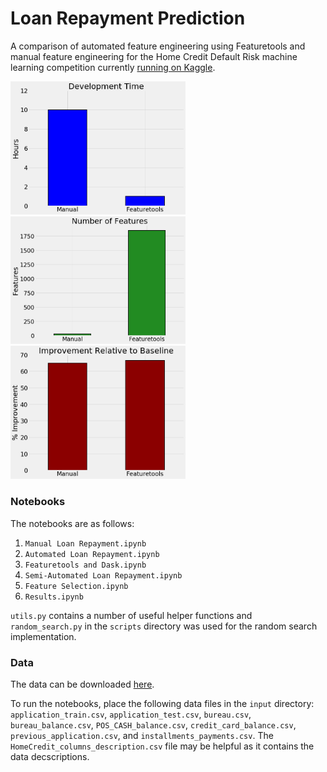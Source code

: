 # Loan Repayment Prediction

A comparison of automated feature engineering using Featuretools and manual feature engineering
for the Home Credit Default Risk machine learning competition currently [running on Kaggle](https://www.kaggle.com/c/home-credit-default-risk).

<p float="left">
  <img src="images/time_comparison.png" width="280" />
  <img src="images/features_comparison.png" width="280" /> 
  <img src="images/score_comparison.png" width="280" />
</p>

### Notebooks

The notebooks are as follows:

1. `Manual Loan Repayment.ipynb`
2. `Automated Loan Repayment.ipynb`
3. `Featuretools and Dask.ipynb`
4. `Semi-Automated Loan Repayment.ipynb`
5. `Feature Selection.ipynb`
6. `Results.ipynb`

`utils.py` contains a number of useful helper functions and `random_search.py` in the 
`scripts` directory was used for the random search implementation.

### Data

The data can be downloaded [here](https://www.kaggle.com/c/home-credit-default-risk/data).

To run the notebooks, place the following data files in the `input` directory:
`application_train.csv`, `application_test.csv`, `bureau.csv`, `bureau_balance.csv`,
`POS_CASH_balance.csv`, `credit_card_balance.csv`, `previous_application.csv`,
and `installments_payments.csv`. The `HomeCredit_columns_description.csv` file may
be helpful as it contains the data decscriptions. 





